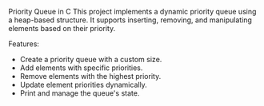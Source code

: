 Priority Queue in C
This project implements a dynamic priority queue using a heap-based structure. It supports inserting, removing, and manipulating elements based on their priority.

Features:
- Create a priority queue with a custom size.
- Add elements with specific priorities.
- Remove elements with the highest priority.
- Update element priorities dynamically.
- Print and manage the queue's state.

